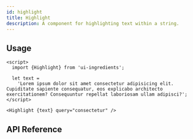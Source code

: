 ```yaml
---
id: highlight
title: Highlight
description: A component for highlighting text within a string.
---
```


<demo>

## Usage

```svelte
<script>
  import {Highlight} from 'ui-ingredients';

  let text =
    'Lorem ipsum dolor sit amet consectetur adipisicing elit. Cupiditate sapiente consequatur, eos explicabo architecto exercitationem? Consequuntur repellat laboriosam ullam adipisci?';
</script>

<Highlight {text} query="consectetur" />
```

## API Reference

<api>
